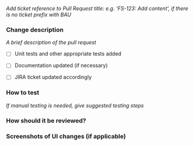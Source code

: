 _Add ticket reference to Pull Request title: e.g. 'FS-123: Add content', if there is no ticket prefix with BAU_


### Change description
_A brief description of the pull request_ 

- [ ] Unit tests and other appropriate tests added
- [ ] Documentation updated (if necessary)
- [ ] JIRA ticket updated accordingly


### How to test
_If manual testing is needed, give suggested testing steps_


### How should it be reviewed? 


### Screenshots of UI changes (if applicable)
